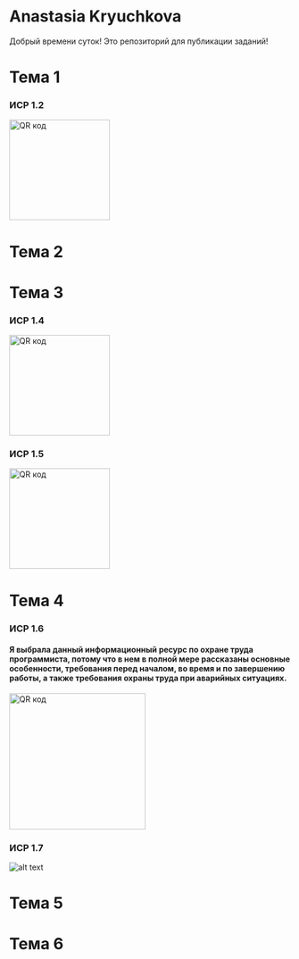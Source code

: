 # Anastasia Kryuchkova

Добрый времени суток! Это репозиторий для публикации заданий!

# Тема 1
### ИСР 1.2
<a href="http://qrcoder.ru" target="_blank"><img src="http://qrcoder.ru/code/?https%3A%2F%2Fdrive.google.com%2Ffile%2Fd%2F1_yNdJMrDhWsvY37Uk2LWHOLg4ISGBTxc%2Fview%3Fusp%3Dsharing&4&0" width="180" height="180" border="0" title="QR код"></a>

# Тема 2


# Тема 3
### ИСР 1.4 
<a href="http://qrcoder.ru" target="_blank"><img src="http://qrcoder.ru/code/?https%3A%2F%2Fdrive.google.com%2Ffile%2Fd%2F198SIeLke8iQj6NOSVWp_dWMojgRZn-If%2Fview%3Fusp%3Dsharing&4&0" width="180" height="180" border="0" title="QR код"></a>
### ИСР 1.5
<a href="http://qrcoder.ru" target="_blank"><img src="http://qrcoder.ru/code/?https%3A%2F%2Fdrive.google.com%2Ffile%2Fd%2F18gyOAYOVSFzT9RpMTfsnh09HeDkbbZxB%2Fview%3Fusp%3Dsharing&4&0" width="180" height="180" border="0" title="QR код"></a>
# Тема 4
### ИСР 1.6 
#### Я выбрала данный информационный ресурс по охране труда программиста, потому что в нем в полной мере рассказаны основные особенности, требования перед началом, во время и по завершению работы, а также требования охраны труда при аварийных ситуациях.
<a href="http://qrcoder.ru" target="_blank"><img src="http://qrcoder.ru/code/?https%3A%2F%2Fkubts.ru%2Fdokumenty%2Fobraztsy-dokumentov-po-okhrane-truda%2Fobuchenie-po-okhrane-truda%2Finstruktsii-po-okhrane-truda%2Finstruktsiya-po-okhrane-truda-dlya-programmista%2F&4&0" width="244" height="244" border="0" title="QR код"></a>
### ИСР 1.7 
![alt text](http://qrcoder.ru/code/?http%3A%2F%2Fwww.consultant.ru%2Fdocument%2Fcons_doc_LAW_58804%2Fe14327394d63c4f451508a6f2d1ae0c7d73e9359%2F&4&0)
# Тема 5


# Тема 6



